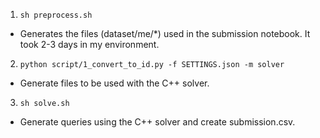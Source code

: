 1. `sh preprocess.sh`
- Generates the files (dataset/me/*) used in the submission notebook. It took 2-3 days in my environment.

2. `python script/1_convert_to_id.py -f SETTINGS.json -m solver`
- Generate files to be used with the C++ solver.

3. `sh solve.sh`
- Generate queries using the C++ solver and create submission.csv.